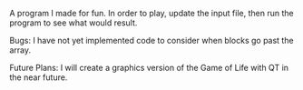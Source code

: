 A program I made for fun.
In order to play, update the input file, then run the program to see what would result.

Bugs:
I have not yet implemented code to consider when blocks go past the array.

Future Plans:
I will create a graphics version of the Game of Life with QT in the near future.
